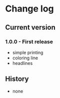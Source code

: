 # Change log
## Current version
### 1.0.0 - First release
- simple printing
- coloring line
- headlines

## History
- none
